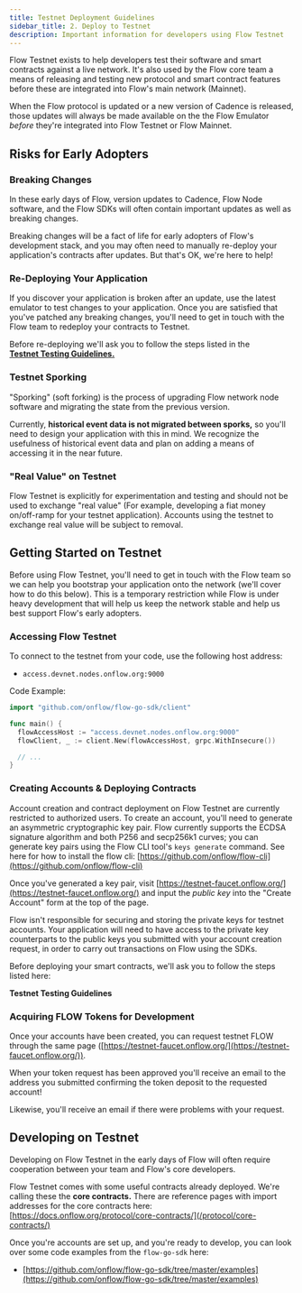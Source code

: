 ```yaml
---
title: Testnet Deployment Guidelines
sidebar_title: 2. Deploy to Testnet
description: Important information for developers using Flow Testnet
---
```


Flow Testnet exists to help developers test their software and smart contracts against a live network. It's also used by the Flow core team a means of releasing and testing new protocol and smart contract features before these are integrated into Flow's main network (Mainnet).

When the Flow protocol is updated or a new version of Cadence is released, those updates will always be made available on the the Flow Emulator _before_ they're integrated into Flow Testnet or Flow Mainnet.

## Risks for Early Adopters

### Breaking Changes

In these early days of Flow, version updates to Cadence, Flow Node software, and the Flow SDKs will often contain important updates as well as breaking changes.

Breaking changes will be a fact of life for early adopters of Flow's development stack, and you may often need to manually re-deploy your application's contracts after updates. But that's OK, we're here to help!

### Re-Deploying Your Application

If you discover your application is broken after an update, use the latest emulator to test changes to your application. Once you are satisfied that you've patched any breaking changes, you'll need to get in touch with the Flow team to redeploy your contracts to Testnet.

Before re-deploying we'll ask you to follow the steps listed in the <br/> [**Testnet Testing Guidelines.**](../testnet-testing)

<!-- ### Version Compatibility

A version compatibility table can be found here. This will help you navigate version compatibility between Emulator, SDK, and Network Node (flow-go) versions. -->

### **Testnet Sporking**

"Sporking" (soft forking) is the process of upgrading Flow network node software and migrating the state from the previous version.

Currently, **historical event data is not migrated between sporks,** so you'll need to design your application with this in mind. We recognize the usefulness of historical event data and plan on adding a means of accessing it in the near future.

### "Real Value" on Testnet

Flow Testnet is explicitly for experimentation and testing and should not be used to exchange "real value" (For example, developing a fiat money on/off-ramp for your testnet application). Accounts using the testnet to exchange real value will be subject to removal.

## Getting Started on Testnet

Before using Flow Testnet, you'll need to get in touch with the Flow team so we can help you bootstrap your application onto the network (we'll cover how to do this below). This is a temporary restriction while Flow is under heavy development that will help us keep the network stable and help us best support Flow's early adopters.

### **Accessing Flow Testnet**

To connect to the testnet from your code, use the following host address:

- `access.devnet.nodes.onflow.org:9000`


Code Example:

```go
import "github.com/onflow/flow-go-sdk/client"

func main() {
  flowAccessHost := "access.devnet.nodes.onflow.org:9000"
  flowClient, _ := client.New(flowAccessHost, grpc.WithInsecure())

  // ...
}
```

### **Creating Accounts & Deploying Contracts**

Account creation and contract deployment on Flow Testnet are currently restricted to authorized users. To create an account, you'll need to generate an asymmetric cryptographic key pair. Flow currently supports the ECDSA signature algorithm and both P256 and secp256k1 curves; you can generate key pairs using the Flow CLI tool's `keys generate` command. See here for how to install the flow cli: [https://github.com/onflow/flow-cli](https://github.com/onflow/flow-cli)

Once you've generated a key pair, visit [https://testnet-faucet.onflow.org/](https://testnet-faucet.onflow.org/) and input the _public key_ into the "Create Account" form at the top of the page.

Flow isn't responsible for securing and storing the private keys for testnet accounts. Your application will need to have access to the private key counterparts to the public keys you submitted with your account creation request, in order to carry out transactions on Flow using the SDKs.

Before deploying your smart contracts, we'll ask you to follow the steps listed here:

**Testnet Testing Guidelines**

### **Acquiring FLOW Tokens for Development**

Once your accounts have been created, you can request testnet FLOW through the same page ([https://testnet-faucet.onflow.org/](https://testnet-faucet.onflow.org/)).

When your token request has been approved you'll receive an email to the address you submitted confirming the token deposit to the requested account!

Likewise, you'll receive an email if there were problems with your request.

## Developing on Testnet

Developing on Flow Testnet in the early days of Flow will often require cooperation between your team and Flow's core developers.

Flow Testnet comes with some useful contracts already deployed. We're calling these the **core contracts.** There are reference pages with import addresses for the core contracts here: [https://docs.onflow.org/protocol/core-contracts/](/protocol/core-contracts/)

Once you're accounts are set up, and you're ready to develop, you can look over some code examples from the `flow-go-sdk` here:

- [https://github.com/onflow/flow-go-sdk/tree/master/examples](https://github.com/onflow/flow-go-sdk/tree/master/examples)
